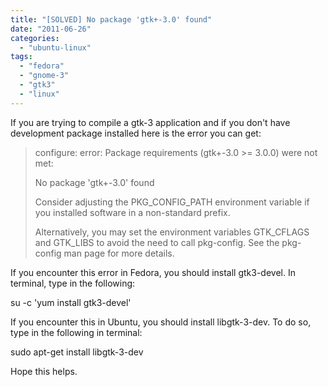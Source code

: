 ```yaml
---
title: "[SOLVED] No package 'gtk+-3.0' found"
date: "2011-06-26"
categories: 
  - "ubuntu-linux"
tags: 
  - "fedora"
  - "gnome-3"
  - "gtk3"
  - "linux"
---
```


If you are trying to compile a gtk-3 application and if you don't have development package installed here is the error you can get:

> configure: error: Package requirements (gtk+-3.0 >= 3.0.0) were not met:
> 
> No package 'gtk+-3.0' found
> 
> Consider adjusting the PKG\_CONFIG\_PATH environment variable if you installed software in a non-standard prefix.
> 
> Alternatively, you may set the environment variables GTK\_CFLAGS and GTK\_LIBS to avoid the need to call pkg-config. See the pkg-config man page for more details.

If you encounter this error in Fedora, you should install gtk3-devel. In terminal, type in the following:

su -c 'yum install gtk3-devel'

If you encounter this in Ubuntu, you should install libgtk-3-dev. To do so, type in the following in terminal:

sudo apt-get install libgtk-3-dev

Hope this helps.
